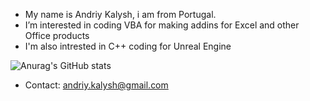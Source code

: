 - My name is Andriy Kalysh, i am from Portugal.
- I’m interested in coding VBA for making addins for Excel and other Office products
- I'm also intrested in C++ coding for Unreal Engine

![Anurag's GitHub stats](https://github-readme-stats.vercel.app/api?username=mad-ben&show_icons=true&theme=tokyonight)

- Contact: andriy.kalysh@gmail.com
